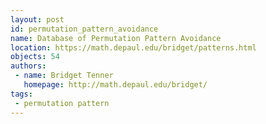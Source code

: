 ```yaml
---
layout: post
id: permutation_pattern_avoidance
name: Database of Permutation Pattern Avoidance
location: https://math.depaul.edu/bridget/patterns.html
objects: 54
authors:
 - name: Bridget Tenner
   homepage: http://math.depaul.edu/bridget/
tags:
 - permutation pattern
---
```



